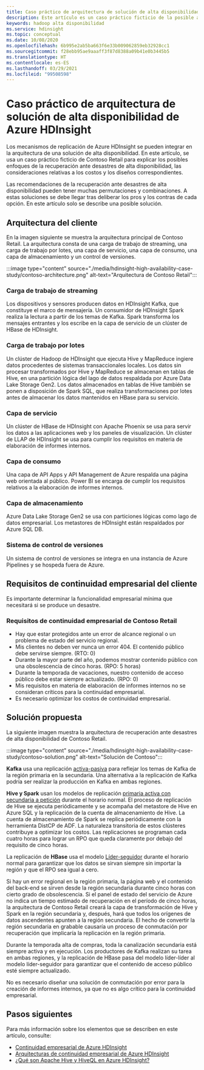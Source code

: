 ```yaml
---
title: Caso práctico de arquitectura de solución de alta disponibilidad de Azure HDInsight
description: Este artículo es un caso práctico ficticio de la posible arquitectura de una solución de alta disponibilidad de HDInsight de Azure.
keywords: hadoop alta disponibilidad
ms.service: hdinsight
ms.topic: conceptual
ms.date: 10/08/2020
ms.openlocfilehash: 6b995e2ab5ba663f6e33b009062859eb32928cc1
ms.sourcegitcommit: f28ebb95ae9aaaff3f87d8388a09b41e0b3445b5
ms.translationtype: HT
ms.contentlocale: es-ES
ms.lasthandoff: 03/29/2021
ms.locfileid: "99508598"
---
```

# <a name="azure-hdinsight-highly-available-solution-architecture-case-study"></a>Caso práctico de arquitectura de solución de alta disponibilidad de Azure HDInsight

Los mecanismos de replicación de Azure HDInsight se pueden integrar en la arquitectura de una solución de alta disponibilidad. En este artículo, se usa un caso práctico ficticio de Contoso Retail para explicar los posibles enfoques de la recuperación ante desastres de alta disponibilidad, las consideraciones relativas a los costos y los diseños correspondientes.

Las recomendaciones de la recuperación ante desastres de alta disponibilidad pueden tener muchas permutaciones y combinaciones. A estas soluciones se debe llegar tras deliberar los pros y los contras de cada opción. En este artículo solo se describe una posible solución.

## <a name="customer-architecture"></a>Arquitectura del cliente

En la imagen siguiente se muestra la arquitectura principal de Contoso Retail. La arquitectura consta de una carga de trabajo de streaming, una carga de trabajo por lotes, una capa de servicio, una capa de consumo, una capa de almacenamiento y un control de versiones.

:::image type="content" source="./media/hdinsight-high-availability-case-study/contoso-architecture.png" alt-text="Arquitectura de Contoso Retail":::

### <a name="streaming-workload"></a>Carga de trabajo de streaming

Los dispositivos y sensores producen datos en HDInsight Kafka, que constituye el marco de mensajería. Un consumidor de HDInsight Spark realiza la lectura a partir de los temas de Kafka. Spark transforma los mensajes entrantes y los escribe en la capa de servicio de un clúster de HBase de HDInsight.

### <a name="batch-workload"></a>Carga de trabajo por lotes

Un clúster de Hadoop de HDInsight que ejecuta Hive y MapReduce ingiere datos procedentes de sistemas transaccionales locales. Los datos sin procesar transformados por Hive y MapReduce se almacenan en tablas de Hive, en una partición lógica del lago de datos respaldada por Azure Data Lake Storage Gen2. Los datos almacenados en tablas de Hive también se ponen a disposición de Spark SQL, que realiza transformaciones por lotes antes de almacenar los datos mantenidos en HBase para su servicio.

### <a name="serving-layer"></a>Capa de servicio

Un clúster de HBase de HDInsight con Apache Phoenix se usa para servir los datos a las aplicaciones web y los paneles de visualización. Un clúster de LLAP de HDInsight se usa para cumplir los requisitos en materia de elaboración de informes internos.

### <a name="consumption-layer"></a>Capa de consumo

Una capa de API Apps y API Management de Azure respalda una página web orientada al público. Power BI se encarga de cumplir los requisitos relativos a la elaboración de informes internos.

### <a name="storage-layer"></a>Capa de almacenamiento

Azure Data Lake Storage Gen2 se usa con particiones lógicas como lago de datos empresarial. Los metastores de HDInsight están respaldados por Azure SQL DB.

### <a name="version-control-system"></a>Sistema de control de versiones

Un sistema de control de versiones se integra en una instancia de Azure Pipelines y se hospeda fuera de Azure.

## <a name="customer-business-continuity-requirements"></a>Requisitos de continuidad empresarial del cliente

Es importante determinar la funcionalidad empresarial mínima que necesitará si se produce un desastre.

### <a name="contoso-retails-business-continuity-requirements"></a>Requisitos de continuidad empresarial de Contoso Retail

* Hay que estar protegidos ante un error de alcance regional o un problema de estado del servicio regional.
* Mis clientes no deben ver nunca un error 404. El contenido público debe servirse siempre. (RTO: 0)  
* Durante la mayor parte del año, podemos mostrar contenido público con una obsolescencia de cinco horas. (RPO: 5 horas)
* Durante la temporada de vacaciones, nuestro contenido de acceso público debe estar siempre actualizado. (RPO: 0)
* Mis requisitos en materia de elaboración de informes internos no se consideran críticos para la continuidad empresarial.
* Es necesario optimizar los costos de continuidad empresarial.

## <a name="proposed-solution"></a>Solución propuesta

La siguiente imagen muestra la arquitectura de recuperación ante desastres de alta disponibilidad de Contoso Retail.

:::image type="content" source="./media/hdinsight-high-availability-case-study/contoso-solution.png" alt-text="Solución de Contoso":::

**Kafka** usa una replicación [activa-pasiva](hdinsight-business-continuity-architecture.md#apache-kafka) para reflejar los temas de Kafka de la región primaria en la secundaria. Una alternativa a la replicación de Kafka podría ser realizar la producción en Kafka en ambas regiones.

**Hive y Spark** usan los modelos de replicación [primaria activa con secundaria a petición](hdinsight-business-continuity-architecture.md#apache-spark) durante el horario normal. El proceso de replicación de Hive se ejecuta periódicamente y se acompaña del metastore de Hive en Azure SQL y la replicación de la cuenta de almacenamiento de Hive. La cuenta de almacenamiento de Spark se replica periódicamente con la herramienta DistCP de ADF. La naturaleza transitoria de estos clústeres contribuye a optimizar los costos. Las replicaciones se programan cada cuatro horas para lograr un RPO que queda claramente por debajo del requisito de cinco horas.

La replicación de **HBase** usa el modelo [Líder-seguidor](hdinsight-business-continuity-architecture.md#apache-hbase) durante el horario normal para garantizar que los datos se sirvan siempre sin importar la región y que el RPO sea igual a cero.

Si hay un error regional en la región primaria, la página web y el contenido del back-end se sirven desde la región secundaria durante cinco horas con cierto grado de obsolescencia. Si el panel de estado del servicio de Azure no indica un tiempo estimado de recuperación en el período de cinco horas, la arquitectura de Contoso Retail creará la capa de transformación de Hive y Spark en la región secundaria y, después, hará que todos los orígenes de datos ascendentes apunten a la región secundaria. El hecho de convertir la región secundaria en grabable causaría un proceso de conmutación por recuperación que implicaría la replicación en la región primaria.

Durante la temporada alta de compras, toda la canalización secundaria está siempre activa y en ejecución. Los productores de Kafka realizan su tarea en ambas regiones, y la replicación de HBase pasa del modelo líder-líder al modelo líder-seguidor para garantizar que el contenido de acceso público esté siempre actualizado.

No es necesario diseñar una solución de conmutación por error para la creación de informes internos, ya que no es algo crítico para la continuidad empresarial.

## <a name="next-steps"></a>Pasos siguientes

Para más información sobre los elementos que se describen en este artículo, consulte:

* [Continuidad empresarial de Azure HDInsight](./hdinsight-business-continuity.md)
* [Arquitecturas de continuidad empresarial de Azure HDInsight](./hdinsight-business-continuity-architecture.md)
* [¿Qué son Apache Hive y HiveQL en Azure HDInsight?](./hadoop/hdinsight-use-hive.md)
